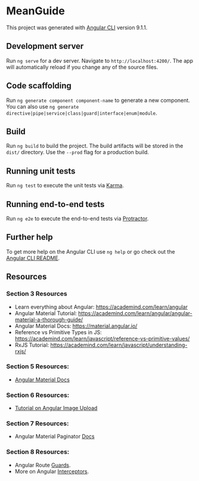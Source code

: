 # MeanGuide

This project was generated with [Angular CLI](https://github.com/angular/angular-cli) version 9.1.1.

## Development server

Run `ng serve` for a dev server. Navigate to `http://localhost:4200/`. The app will automatically reload if you change any of the source files.

## Code scaffolding

Run `ng generate component component-name` to generate a new component. You can also use `ng generate directive|pipe|service|class|guard|interface|enum|module`.

## Build

Run `ng build` to build the project. The build artifacts will be stored in the `dist/` directory. Use the `--prod` flag for a production build.

## Running unit tests

Run `ng test` to execute the unit tests via [Karma](https://karma-runner.github.io).

## Running end-to-end tests

Run `ng e2e` to execute the end-to-end tests via [Protractor](http://www.protractortest.org/).

## Further help

To get more help on the Angular CLI use `ng help` or go check out the [Angular CLI README](https://github.com/angular/angular-cli/blob/master/README.md).

## Resources

### Section 3 Resources

* Learn everything about Angular: https://academind.com/learn/angular
* Angular Material Tutorial: https://academind.com/learn/angular/angular-material-a-thorough-guide/
* Angular Material Docs: https://material.angular.io/
* Reference vs Primitive Types in JS: https://academind.com/learn/javascript/reference-vs-primitive-values/
* RxJS Tutorial: https://academind.com/learn/javascript/understanding-rxjs/

### Section 5 Resources:

* [Angular Material Docs][1]

### Section 6 Resources:

* [Tutorial on Angular Image Upload][2]

### Section 7 Resources:

* Angular Material Paginator [Docs][3]

### Section 8 Resources:

* Angular Route [Guards][4].
* More on Angular [Interceptors][5].

[1]: https://material.angular.io/components/categories
[2]: https://academind.com/learn/angular/snippets/angular-image-upload-made-easy
[3]: https://material.angular.io/components/paginator/overview
[4]: https://angular.io/guide/router#milestone-5-route-guards
[5]: https://angular.io/guide/http#intercepting-requests-and-responses
